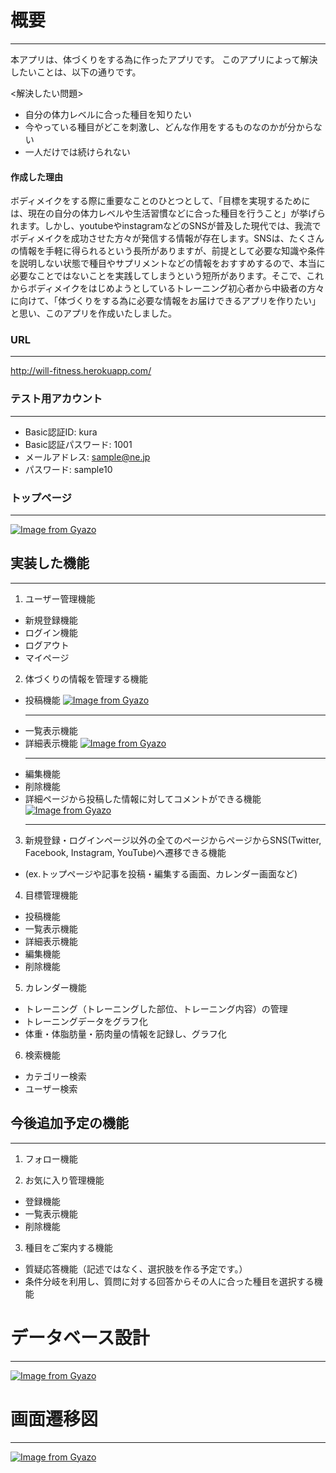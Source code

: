 # 概要
***
  本アプリは、体づくりをする為に作ったアプリです。
  このアプリによって解決したいことは、以下の通りです。

  <解決したい問題>
  - 自分の体力レベルに合った種目を知りたい
  - 今やっている種目がどこを刺激し、どんな作用をするものなのかが分からない
  - 一人だけでは続けられない

#### 作成した理由
  ボディメイクをする際に重要なことのひとつとして、「目標を実現するためには、現在の自分の体力レベルや生活習慣などに合った種目を行うこと」が挙げられます。しかし、youtubeやinstagramなどのSNSが普及した現代では、我流でボディメイクを成功させた方々が発信する情報が存在します。SNSは、たくさんの情報を手軽に得られるという長所がありますが、前提として必要な知識や条件を説明しない状態で種目やサプリメントなどの情報をおすすめするので、本当に必要なことではないことを実践してしまうという短所があります。そこで、これからボディメイクをはじめようとしているトレーニング初心者から中級者の方々に向けて、「体づくりをする為に必要な情報をお届けできるアプリを作りたい」と思い、このアプリを作成いたしました。

### URL
***
  http://will-fitness.herokuapp.com/

### テスト用アカウント
***
  - Basic認証ID: kura
  - Basic認証パスワード: 1001
  - メールアドレス: sample@ne.jp
  - パスワード: sample10

### トップページ
***
  [![Image from Gyazo](https://i.gyazo.com/54371729b9313e171c4b5ff461816d77.gif)](https://gyazo.com/54371729b9313e171c4b5ff461816d77)

## 実装した機能
***

  1. ユーザー管理機能
  - 新規登録機能
  - ログイン機能
  - ログアウト
  - マイページ

  2. 体づくりの情報を管理する機能
  - 投稿機能
    [![Image from Gyazo](https://i.gyazo.com/8b7f142dc0c0e6a24c5b3a260fdc12da.gif)](https://gyazo.com/8b7f142dc0c0e6a24c5b3a260fdc12da)
    ***
  - 一覧表示機能
  - 詳細表示機能
    [![Image from Gyazo](https://i.gyazo.com/13e946802f5ac7d36154c798330702ef.gif)](https://gyazo.com/13e946802f5ac7d36154c798330702ef)
    ***
  - 編集機能
  - 削除機能
  - 詳細ページから投稿した情報に対してコメントができる機能
    [![Image from Gyazo](https://i.gyazo.com/5cedb489cec62d9ab3f70fe66162ca8e.gif)](https://gyazo.com/5cedb489cec62d9ab3f70fe66162ca8e)
    ***

  3. 新規登録・ログインページ以外の全てのページからページからSNS(Twitter, Facebook, Instagram, YouTube)へ遷移できる機能
  - (ex.トップページや記事を投稿・編集する画面、カレンダー画面など)

  4. 目標管理機能
  - 投稿機能
  - 一覧表示機能
  - 詳細表示機能
  - 編集機能
  - 削除機能

  5. カレンダー機能
  - トレーニング（トレーニングした部位、トレーニング内容）の管理
  - トレーニングデータをグラフ化
  - 体重・体脂肪量・筋肉量の情報を記録し、グラフ化

  6. 検索機能
  - カテゴリー検索
  - ユーザー検索

## 今後追加予定の機能
***

  1. フォロー機能

  2. お気に入り管理機能
  - 登録機能
  - 一覧表示機能
  - 削除機能

  3. 種目をご案内する機能
  - 質疑応答機能（記述ではなく、選択肢を作る予定です。）
  - 条件分岐を利用し、質問に対する回答からその人に合った種目を選択する機能

# データベース設計
***
  [![Image from Gyazo](https://i.gyazo.com/64d551cf0932e787ebb5d3fa3fd80c6d.png)](https://gyazo.com/64d551cf0932e787ebb5d3fa3fd80c6d)

# 画面遷移図
***
  [![Image from Gyazo](https://i.gyazo.com/89a2d139b6d3458867484429aa7d19e9.png)](https://gyazo.com/89a2d139b6d3458867484429aa7d19e9)

